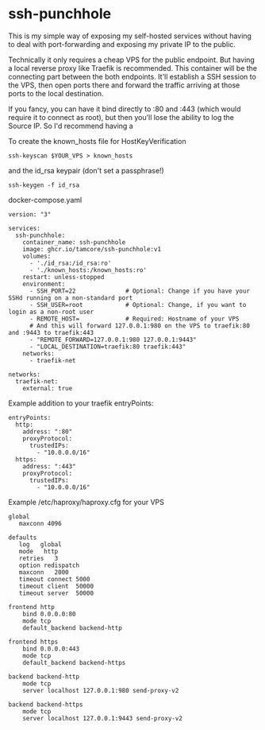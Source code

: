# ssh-punchhole

This is my simple way of exposing my self-hosted services without having to deal with port-forwarding and exposing my private IP to the public.

Technically it only requires a cheap VPS for the public endpoint. But having a local reverse proxy like Traefik is recommended. This container will be the connecting part between the both endpoints. It'll establish a SSH session to the VPS, then open ports there and forward the traffic arriving at those ports to the local destination.

If you fancy, you can have it bind directly to :80 and :443 (which would require it to connect as root), but then you'll lose the ability to log the Source IP. So I'd recommend having a

To create the known_hosts file for HostKeyVerification
````
ssh-keyscan $YOUR_VPS > known_hosts
````
and the id_rsa keypair (don't set a passphrase!)
````
ssh-keygen -f id_rsa
````

docker-compose.yaml
````
version: "3"

services:
  ssh-punchhole:
    container_name: ssh-punchhole
    image: ghcr.io/tamcore/ssh-punchhole:v1
    volumes:
      - './id_rsa:/id_rsa:ro'
      - './known_hosts:/known_hosts:ro'
    restart: unless-stopped
    environment:
      - SSH_PORT=22              # Optional: Change if you have your SSHd running on a non-standard port
      - SSH_USER=root            # Optional: Change, if you want to login as a non-root user
      - REMOTE_HOST=             # Required: Hostname of your VPS
      # And this will forward 127.0.0.1:980 on the VPS to traefik:80 and :9443 to traefik:443
      - "REMOTE_FORWARD=127.0.0.1:980 127.0.0.1:9443"
      - "LOCAL_DESTINATION=traefik:80 traefik:443"
    networks:
      - traefik-net

networks:
  traefik-net:
    external: true
````

Example addition to your traefik entryPoints:
````
entryPoints:
  http:
    address: ":80"
    proxyProtocol:
      trustedIPs:
        - "10.0.0.0/16"
  https:
    address: ":443"
    proxyProtocol:
      trustedIPs:
        - "10.0.0.0/16"
````


Example /etc/haproxy/haproxy.cfg for your VPS
````
global
   maxconn 4096

defaults
   log   global
   mode   http
   retries   3
   option redispatch
   maxconn   2000
   timeout connect 5000
   timeout client  50000
   timeout server  50000

frontend http
    bind 0.0.0.0:80
    mode tcp
    default_backend backend-http

frontend https
    bind 0.0.0.0:443
    mode tcp
    default_backend backend-https

backend backend-http
    mode tcp
    server localhost 127.0.0.1:980 send-proxy-v2

backend backend-https
    mode tcp
    server localhost 127.0.0.1:9443 send-proxy-v2
````
